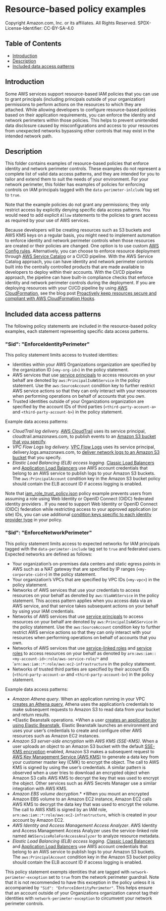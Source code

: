 # Resource-based policy examples

Copyright Amazon.com, Inc. or its affiliates. All Rights Reserved. SPDX-License-Identifier: CC-BY-SA-4.0

## Table of Contents

* [Introduction](#introduction)
* [Description](#description)
* [Included data access patterns](#included-data-access-patterns)

## Introduction

Some AWS services support resource-based IAM policies that you can use to grant principals (including principals outside of your organization) permissions to perform actions on the resources to which they are attached.  While allowing developers to configure resource-based policies based on their application requirements, you can enforce the identity and network perimeters within those policies. This helps to prevent unintended data disclosure caused by misconfigurations and access to your resources from unexpected networks bypassing other controls that may exist in the intended network path.

## Description

This folder contains examples of resource-based policies that enforce identity and network perimeter controls. These examples do not represent a complete list of valid data access patterns, and they are intended for you to tailor and extend them to suit the needs of your environment. For your network perimeter, this folder has examples of policies for enforcing controls on IAM principals tagged with the `data-perimeter-inlclude` tag set to `true`.

Note that the example policies do not grant any permissions; they only restrict access by explicitly denying specific data access patterns. You would need to add explicit `Allow` statements to the policies to grant access as required by your use of AWS services. 

Because developers will be creating resources such as S3 buckets and AWS KMS keys on a regular basis, you might need to implement automation to enforce identity and network perimeter controls when those resources are created or their policies are changed. One option is to use custom [AWS Config rules](https://docs.aws.amazon.com/config/latest/developerguide/evaluate-config_develop-rules.html)_._ Alternatively, you can choose to enforce resource deployment through [AWS Service Catalog](https://aws.amazon.com/servicecatalog/?aws-service-catalog.sort-by=item.additionalFields.createdDate&aws-service-catalog.sort-order=desc) or a CI/CD pipeline. With the AWS Service Catalog approach, you can have identity and network perimeter controls built into the centrally controlled products that are made available to developers to deploy within their accounts. With the CI/CD pipeline approach, the pipeline can have built-in compliance checks that enforce identity and network perimeter controls during the deployment. If you are deploying resources with your CI/CD pipeline by using [AWS CloudFormation](https://aws.amazon.com/cloudformation/), see the blog post [Proactively keep resources secure and compliant with AWS CloudFormation Hooks](https://aws.amazon.com/blogs/mt/proactively-keep-resources-secure-and-compliant-with-aws-cloudformation-hooks/).

## Included data access patterns

The following policy statements are included in the resource-based policy examples, each statement representing specific data access patterns.

### "Sid": "EnforceIdentityPerimeter"

This policy statement limits access to trusted identities:

* Identities within your AWS Organizations organization are specified by the organization ID (`<my-org-id>`) in the policy statement.
* AWS services that use [service principals](https://docs.aws.amazon.com/IAM/latest/UserGuide/reference_policies_elements_principal.html#principal-services) to access resources on your behalf are denoted by `aws:PrincipalIsAWSService` in the policy statement. Use the `aws:SourceAccount` condition key to further restrict AWS service actions so that they can only interact with your resources when performing operations on behalf of accounts that you own.
* Trusted identities outside of your Organizations organization are specified by the account IDs of third parties (`<third-party-account-a>` and `<third-party-account-b>`) in the policy statement.

Example data access patterns:

* *CloudTrail log delivery.* [AWS CloudTrail](https://aws.amazon.com/cloudtrail/) uses its service principal, cloudtrail.amazonaws.com, to publish events to an [Amazon S3 bucket that you specify](https://docs.aws.amazon.com/awscloudtrail/latest/userguide/cloudtrail-create-and-update-a-trail.html). 
* *VPC Flow Logs log delivery.* [VPC Flow Logs](https://docs.aws.amazon.com/vpc/latest/userguide/flow-logs.html) uses its service principal, delivery.logs.amazonaws.com, to [deliver network logs to an Amazon S3 bucket](https://docs.aws.amazon.com/vpc/latest/userguide/flow-logs-s3.html) that you specify. 
* *Elastic Load Balancing (ELB) access logging*. [Classic Load Balancers](https://docs.aws.amazon.com/elasticloadbalancing/latest/classic/enable-access-logs.html#attach-bucket-policy) and [Application Load Balancers](https://docs.aws.amazon.com/elasticloadbalancing/latest/application/load-balancer-access-logs.html#access-logging-bucket-permissions) use AWS account credentials that belong to an AWS service to publish logs to your Amazon S3 buckets. The `aws:PrincipalAccount` condition key in the Amazon S3 bucket policy should contain the ELB account ID if access logging is enabled.

Note that [iam_role_trust_policy.json](iam_role_trust_policy.json) policy example prevents users from assuming a role using Web Identity or OpenID Connect (OIDC) federated identity providers . If you need to support Web Identity or OpenID Connect (OIDC) federation while restricting access to your approved application (or site)  IDs, you can use additional [condition keys specific to each identity provider type](https://docs.aws.amazon.com/IAM/latest/UserGuide/reference_policies_iam-condition-keys.html#condition-keys-wif) in your policy.

### "Sid": "EnforceNetworkPerimeter"

This policy statement limits access to expected networks for IAM principals tagged with the `data-perimeter-include` tag set to `true` and federated users. Expected networks are defined as follows:

* Your organization’s on-premises data centers and static egress points in AWS such as a NAT gateway that are specified by IP ranges (`<my-corporate-cidr>`) in the policy statement. 
* Your organization’s VPCs that are specified by VPC IDs (`<my-vpc>`) in the policy statement.  
* Networks of AWS services that use your credentials to access resources on your behalf as denoted by `aws:ViaAWSService` in the policy statement. This access pattern applies when you access data via an AWS service, and that service takes subsequent actions on your behalf by using your IAM credentials. 
* Networks of AWS services that use [service principals](https://docs.aws.amazon.com/IAM/latest/UserGuide/reference_policies_elements_principal.html#principal-services) to access resources on your behalf are denoted by `aws:PrincipalIsAWSService` in the policy statement. Use the `aws:SourceAccount` condition key to further restrict AWS service actions so that they can only interact with your resources when performing operations on behalf of accounts that you own.
* Networks of AWS services that use [service-linked roles](https://docs.aws.amazon.com/IAM/latest/UserGuide/using-service-linked-roles.html) and [service roles](https://docs.aws.amazon.com/IAM/latest/UserGuide/id_roles_terms-and-concepts.html) to access resources on your behalf as denoted by `arn:aws:iam::<my-account-id>:role/aws-service-role/*`  and '`arn:aws:iam::*:role/aws:ec2-infrastructure` in the policy statement.
* Networks of trusted third parties are specified by their account IDs (`<third-party-account-a>` and `<third-party-account-b>`) in the policy statement.

Example data access patterns:

* *Amazon Athena query*. When an application running in your VPC [creates an Athena query](https://docs.aws.amazon.com/athena/latest/ug/getting-started.html), Athena uses the application’s credentials to make subsequent requests to Amazon S3 to read data from your bucket and return results. 
* *Elastic Beanstalk operations. *When a user [creates an application by using Elastic Beanstalk](https://docs.aws.amazon.com/elasticbeanstalk/latest/dg/applications.html), Elastic Beanstalk launches an environment and uses your user’s credentials to create and configure other AWS resources such as Amazon EC2 instances. 
* *Amazon S3 server-side encryption with AWS KMS (SSE-KMS)*. When a user uploads an object to an Amazon S3 bucket with the default [SSE-KMS encryption](https://docs.aws.amazon.com/AmazonS3/latest/userguide/UsingKMSEncryption.html) enabled, Amazon S3 makes a subsequent request to [AWS Key Management Service (AWS KMS)](https://aws.amazon.com/kms/) to generate a data key from your customer master key (CMK) to encrypt the object. The call to AWS KMS is signed by using the user’s credentials. A similar pattern is observed when a user tries to download an encrypted object when Amazon S3 calls AWS KMS to decrypt the key that was used to encrypt the object. Other services such as AWS Secrets Manager use a similar integration with AWS KMS.
* *Amazon EBS volume decryption*.* *When you mount an encrypted Amazon EBS volume to an Amazon EC2 instance, Amazon EC2 calls AWS KMS to decrypt the data key that was used to encrypt the volume. The call to AWS KMS is signed by an IAM role, `arn:aws:iam::*:role/aws:ec2-infrastructure`, which is created in your account by Amazon EC2. 
* *AWS Identity and Access Management Access Analyzer*. AWS Identity and Access Management Access Analyzer uses the service-linked role named `AWSServiceRoleForAccessAnalyzer` to analyze resource metadata.
* *Elastic Load Balancing (ELB) access logging*. [Classic Load Balancers](https://docs.aws.amazon.com/elasticloadbalancing/latest/classic/enable-access-logs.html#attach-bucket-policy) and [Application Load Balancers](https://docs.aws.amazon.com/elasticloadbalancing/latest/application/load-balancer-access-logs.html#access-logging-bucket-permissions) use AWS account credentials that belong to an AWS service to publish logs to your Amazon S3 buckets. The `aws:PrincipalAccount` condition key in the Amazon S3 bucket policy should contain the ELB account ID if access logging is enabled.

This policy statement exempts identities that are tagged with `network-perimeter-exception` set to `true` from the network perimeter guardrail. Note that it is not recommended to have this exception in the policy unless it is accompanied by `"Sid": "EnforceIdentityPerimeter"`. This helps ensure that an account outside of your Organizations organization cannot tag their identities with `network-perimeter-exception` to circumvent your network perimeter controls.
